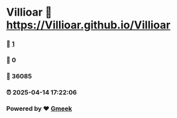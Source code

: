 # Villioar :link: https://Villioar.github.io/Villioar 
### :page_facing_up: [1](https://Villioar.github.io/Villioar/tag.html) 
### :speech_balloon: 0 
### :hibiscus: 36085 
### :alarm_clock: 2025-04-14 17:22:06 
### Powered by :heart: [Gmeek](https://github.com/Meekdai/Gmeek)
